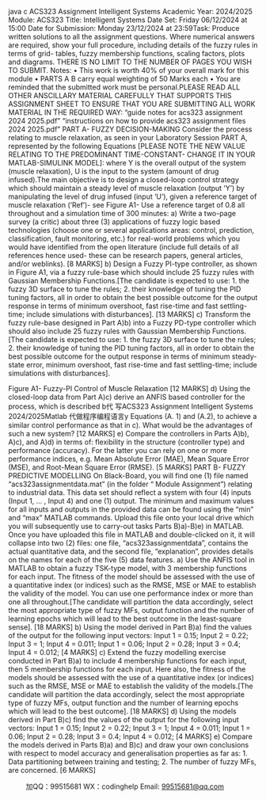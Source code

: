 java c
ACS323 Assignment 
Intelligent Systems 
Academic Year: 2024/2025 
Module:  ACS323
Title:  Intelligent Systems
Date Set:  Friday          06/12/2024       at   15:00
Date for Submission:  Monday 23/12/2024         at   23:59Task: Produce written solutions to all the assignment questions. Where numerical answers   are   required, show your full procedure, including details of the   fuzzy   rules   in   terms   of   grid-   tables, fuzzy membership functions, scaling factors, plots and diagrams. THERE IS NO LIMIT TO THE NUMBER OF PAGES YOU WISH TO SUBMIT. 
Notes: 
•          This work   is worth 40% of your overall   mark for this   module
•          PARTS A      B   carry equal   weighting   of 50 Marks   each
•          You are reminded that the   submitted work   must   be personal.PLEASE READ ALL OTHER ANSCILLARY MATERIAL CAREFULLY THAT SUPPORTS THIS ASSIGNMENT SHEET TO    ENSURE THAT YOU ARE SUBMITTING ALL WORK MATERIAL IN THE REQUIRED WAY: 
“guide notes for acs323 assignment 2024 2025.pdf” 
“instructions on how to provide acs323 assignment files 2024 2025.pdf”
PART A- FUZZY DECISION-MAKING Consider   the   process   relating   to   muscle   relaxation,   as   seen   in   your Laboratory Session PART A,   represented   by   the   following   Equations [PLEASE NOTE THE NEW VALUE RELATING TO THE    PREDOMINANT TIME-CONSTANT- CHANGE    IT    IN YOUR MATLAB-SIMULINK MODEL]:
where Y is   the   overall   output   of the   system   (muscle   relaxation), U is   the   input   to the   system   (amount of drug   infused).The main objective is to design a closed-loop control strategy which should   maintain   a steady   level   of   muscle   relaxation   (output ‘Y’)   by   manipulating   the   level   of   drug   infused   (input ‘U’),   given   a   reference target of muscle   relaxation (‘Ref’)- see   Figure A1- Use a reference target of 0.8 all throughout and a simulation time of 300 minutes:
a)      Write a two-page survey   (a   critic)   about   three   (3)   applications   of   fuzzy   logic   based   technologies       (choose       one       or       several         applications         areas:         control,          prediction,   classification,   fault   monitoring,   etc.)   for   real-world   problems   which   you   would   have   identified   from   the   open   literature   (include   full   details   of   all   references   hence   used-   these can be research papers,   general   articles,   and/or weblinks). [8 MARKS] 
b)       Design a   Fuzzy PI-type controller, as shown in Figure A1, via   a fuzzy   rule-base which   should   include 25 fuzzy rules with Gaussian Membership   Functions.[The candidate is expected to use: 1. the fuzzy 3D surface to tune the rules; 2. their knowledge of tuning the PID tuning factors, all in order to obtain the best possible outcome for the output response in terms of minimum overshoot, fast rise-time and fast settling-time; include simulations with disturbances]. [13 MARKS] 
c)       Transform   the   fuzzy   rule-base   designed   in   Part   A)b)   into   a   Fuzzy   PD-type   controller
which should also   include 25 fuzzy rules with Gaussian   Membership   Functions.[The candidate is expected to use: 1. the fuzzy 3D surface to tune the rules; 2. their knowledge of tuning the PID tuning factors, all in order to obtain the best possible outcome for the output response in terms of minimum steady-state error,       minimum overshoot, fast rise-time and fast settling-time; include simulations with disturbances].

Figure A1- Fuzzy-PI   Control   of   Muscle   Relaxation
[12 MARKS] 
d)       Using   the   closed-loop   data   from   Part   A)c)   derive   an   ANFIS   based   controller   for   the   process, which   is described   b代 写ACS323 Assignment Intelligent Systems 2024/2025Matlab
代做程序编程语言y   Equations (A.   1) and   (A.2),   to   achieve   a   similar   control   performance as that   in c). What would   be the advantages of such a   new   system? [12 MARKS] 
e)      Compare   the   controllers   in   Parts   A)b),   A)c),   and   A)d)   in   terms   of:   flexibility   in   the   structure   (controller type)   and   performance   (accuracy).   For the   latter   you   can   rely   on   one or more performance indices, e.g. Mean   Absolute Error (MAE), Mean Square Error   (MSE), and   Root-Mean   Square   Error (RMSE). [5 MARKS] 
PART B- FUZZY PREDICTIVE MODELLING On Black-Board, you will find one (1) file named “acs323assignmentdata.mat” (in the folder   “   Module   Assignment”)   relating   to   industrial   data.   This   data   set   should   reflect   a   system   with   four   (4)   inputs   (Input   1,   …   ,   Input   4)   and   one   (1)   output.   The   minimum   and   maximum   values   for all inputs and outputs in the provided data can be found using the “min” and “max” MATLAB   commands.
Upload this file onto your local drive   which   you   will   subsequently   use   to   carry-out   tasks   Parts
B)a)-B)e)   in   MATLAB.
Once you   have uploaded this file   in   MATLAB and double-clicked on   it,   it   will collapse   into   two   (2)   files:   one   file,   “acs323assignmentdata”,   contains   the   actual   quantitative   data,   and   the   second file,   “explanation”, provides details on the names   for each of   the   five (5) data   features.
a)       Use the ANFIS tool in   MATLAB to obtain a fuzzy TSK-type model, with 3 membership functions for each input. The fitness of the   model should   be   assessed   with   the   use   of   a   quantitative   index   (or   indices)   such   as   the   RMSE,   MSE   or   MAE   to   establish   the   validity   of   the    model.   You   can    use    one    performance    index    or    more    than   one   all   throughout.[The candidate will partition the data accordingly, select the most appropriate type of fuzzy MFs, output function and the number of learning epochs which will lead to the best outcome in the least-square sense]. [18 MARKS] 
b)       Using the model   derived in Part B)a) find the values of   the output for the following input   vectors:
Input   1 = 0.15;   Input 2   =   0.22;   Input   3   =   1;   Input 4   =   0.011;            Input   1 = 0.06;   Input 2   =   0.28;   Input   3   =   0.4;   Input 4   =   0.012; [4 MARKS] 
c)       Extend the fuzzy   modelling   exercise conducted   in   Part   B)a) to   include 4 membership functions for each input, then 5 membership functions for each input.   Here   also,   the   fitness   of   the   models   should   be   assessed   with   the   use   of   a   quantitative   index   (or   indices) such as the   RMSE,   MSE or MAE to establish the   validity   of the   models.[The candidate will partition the data accordingly, select the most appropriate type of fuzzy MFs, output function and the number of learning epochs which will lead to the best outcome]. [18 MARKS] 
d)       Using   the   models   derived   in   Part   B)c)   find   the   values   of   the   output   for   the   following   input vectors:
Input   1 = 0.15;   Input 2   =   0.22;   Input   3   =   1;   Input 4   =   0.011;
Input   1 = 0.06;   Input 2   = 0.28;   Input   3   =   0.4;   Input   4   =   0.012; [4 MARKS] e)      Compare   the   models   derived   in   Parts   B)a)   and   B)c)   and   draw   your   own   conclusions   with    respect    to    model    accuracy    and    generalisation    properties    as    far    as:    1.      Data   partitioning between training and testing; 2. The number of   fuzzy MFs,   are   concerned. [6 MARKS] 

         
加QQ：99515681  WX：codinghelp  Email: 99515681@qq.com

